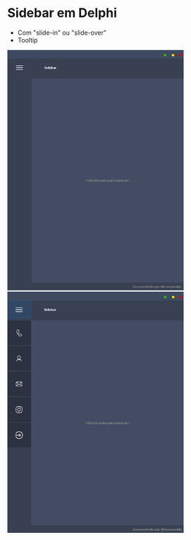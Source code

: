# Sidebar em Delphi
- Com  "slide-in" ou "slide-over"
- Tooltip
  
<p align="left">
  <img src="https://github.com/francinedds/sidebar-delphi/blob/main/screenshots/sidebar-1.png" width="400" />
  <img src="https://github.com/francinedds/sidebar-delphi/blob/main/screenshots/sidebar-2.png" width="400" />
</p>
 
